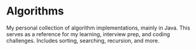 # Algorithms
My personal collection of algorithm implementations, mainly in Java. This serves as a reference for my learning, interview prep, and coding challenges. Includes sorting, searching, recursion, and more.

